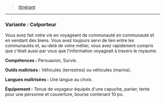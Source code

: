 ﻿---
!SubBackgroundItem
Abilities: Persuasion, Survie.
MasteredTools: Véhicules (terrestres) ou véhicules (marins).
MasteredLanguages: Une langue au choix.
Equipment: Tenue de voyageur équipés d'une capuche, panier, tente pour une personne et couverture, bourse contenant 10 po.
Id: background_itinerant_hd.md#variante--colporteur
ParentLink: background_itinerant_hd.md#itinérant
Name: 'Variante : Colporteur'
ParentName: Itinérant
NameLevel: 3
Attributes:
  Name: 'Variante : Colporteur'
  Markdown: >+
    ### <!--Name-->Variante : Colporteur<!--/Name-->


    Vous avez fait votre vie en voyageant de communauté en communauté et en vendant des biens. Vous avez toujours servi de lien entre les communautés et, au-delà de votre métier, vous avez rapidement compris que c'était aussi par vous que l'information voyageait à travers le royaume.


    **Compétences :** <!--Abilities-->Persuasion, Survie.<!--/Abilities-->


    **Outils maîtrisés :** <!--MasteredTools-->Véhicules (terrestres) ou véhicules (marins).<!--/MasteredTools-->


    **Langues maîtrisées :** <!--MasteredLanguages-->Une langue au choix.<!--/MasteredLanguages-->


    **Équipement :** <!--Equipment-->Tenue de voyageur équipés d'une capuche, panier, tente pour une personne et couverture, bourse contenant 10 po.<!--/Equipment-->

  Description: >+
    Vous avez fait votre vie en voyageant de communauté en communauté et en vendant des biens. Vous avez toujours servi de lien entre les communautés et, au-delà de votre métier, vous avez rapidement compris que c'était aussi par vous que l'information voyageait à travers le royaume.

  Abilities: Persuasion, Survie.
  MasteredTools: Véhicules (terrestres) ou véhicules (marins).
  MasteredLanguages: Une langue au choix.
  Equipment: Tenue de voyageur équipés d'une capuche, panier, tente pour une personne et couverture, bourse contenant 10 po.
AttributesDictionary: >+
  Name: 'Variante : Colporteur'

  Markdown: >+

    ### <!--Name-->Variante : Colporteur<!--/Name-->





    Vous avez fait votre vie en voyageant de communauté en communauté et en vendant des biens. Vous avez toujours servi de lien entre les communautés et, au-delà de votre métier, vous avez rapidement compris que c'était aussi par vous que l'information voyageait à travers le royaume.





    **Compétences :** <!--Abilities-->Persuasion, Survie.<!--/Abilities-->





    **Outils maîtrisés :** <!--MasteredTools-->Véhicules (terrestres) ou véhicules (marins).<!--/MasteredTools-->





    **Langues maîtrisées :** <!--MasteredLanguages-->Une langue au choix.<!--/MasteredLanguages-->





    **Équipement :** <!--Equipment-->Tenue de voyageur équipés d'une capuche, panier, tente pour une personne et couverture, bourse contenant 10 po.<!--/Equipment-->



  Description: >+

    Vous avez fait votre vie en voyageant de communauté en communauté et en vendant des biens. Vous avez toujours servi de lien entre les communautés et, au-delà de votre métier, vous avez rapidement compris que c'était aussi par vous que l'information voyageait à travers le royaume.



  Abilities: Persuasion, Survie.

  MasteredTools: Véhicules (terrestres) ou véhicules (marins).

  MasteredLanguages: Une langue au choix.

  Equipment: Tenue de voyageur équipés d'une capuche, panier, tente pour une personne et couverture, bourse contenant 10 po.

Description: >+
  Vous avez fait votre vie en voyageant de communauté en communauté et en vendant des biens. Vous avez toujours servi de lien entre les communautés et, au-delà de votre métier, vous avez rapidement compris que c'était aussi par vous que l'information voyageait à travers le royaume.

---
> [Itinérant](hd_background_itinerant.md)

---

### Variante : Colporteur

Vous avez fait votre vie en voyageant de communauté en communauté et en vendant des biens. Vous avez toujours servi de lien entre les communautés et, au-delà de votre métier, vous avez rapidement compris que c'était aussi par vous que l'information voyageait à travers le royaume.

**Compétences :** Persuasion, Survie.

**Outils maîtrisés :** Véhicules (terrestres) ou véhicules (marins).

**Langues maîtrisées :** Une langue au choix.

**Équipement :** Tenue de voyageur équipés d'une capuche, panier, tente pour une personne et couverture, bourse contenant 10 po.

